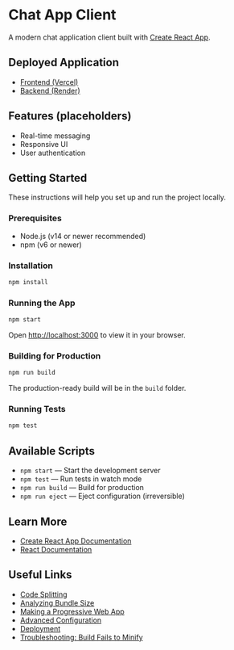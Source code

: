 # Chat App Client

A modern chat application client built with [Create React App](https://github.com/facebook/create-react-app).

## Deployed Application

- [Frontend (Vercel)](https://chat-app-front-dusky-three.vercel.app/)
- [Backend (Render)](https://chat-app-oeoa.onrender.com/)


## Features (placeholders)

- Real-time messaging
- Responsive UI
- User authentication

## Getting Started

These instructions will help you set up and run the project locally.

### Prerequisites
- Node.js (v14 or newer recommended)
- npm (v6 or newer)

### Installation
```bash
npm install
```

### Running the App
```bash
npm start
```
Open [http://localhost:3000](http://localhost:3000) to view it in your browser.

### Building for Production
```bash
npm run build
```
The production-ready build will be in the `build` folder.

### Running Tests
```bash
npm test
```

## Available Scripts
- `npm start` — Start the development server
- `npm test` — Run tests in watch mode
- `npm run build` — Build for production
- `npm run eject` — Eject configuration (irreversible)

## Learn More
- [Create React App Documentation](https://facebook.github.io/create-react-app/docs/getting-started)
- [React Documentation](https://reactjs.org/)

## Useful Links
- [Code Splitting](https://facebook.github.io/create-react-app/docs/code-splitting)
- [Analyzing Bundle Size](https://facebook.github.io/create-react-app/docs/analyzing-the-bundle-size)
- [Making a Progressive Web App](https://facebook.github.io/create-react-app/docs/making-a-progressive-web-app)
- [Advanced Configuration](https://facebook.github.io/create-react-app/docs/advanced-configuration)
- [Deployment](https://facebook.github.io/create-react-app/docs/deployment)
- [Troubleshooting: Build Fails to Minify](https://facebook.github.io/create-react-app/docs/troubleshooting#npm-run-build-fails-to-minify)

